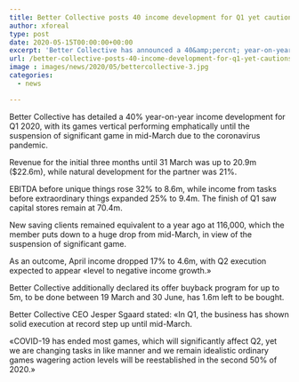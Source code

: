 ```yaml
---
title: Better Collective posts 40 income development for Q1 yet cautions of Q2 decay
author: xforeal 
type: post
date: 2020-05-15T00:00:00+00:00
excerpt: 'Better Collective has announced a 40&amp;percnt; year-on-year income development for Q1 2020, with its games vertical performing firmly until the suspension of significant game in mid-March due to the coronavirus pandemic '
url: /better-collective-posts-40-income-development-for-q1-yet-cautions-of-q2-decay/
image : images/news/2020/05/bettercollective-3.jpg
categories:
  - news

---
```

Better Collective has detailed a 40&percnt; year-on-year income development for Q1 2020, with its games vertical performing emphatically until the suspension of significant game in mid-March due to the coronavirus pandemic. 

Revenue for the initial three months until 31 March was up to 20.9m ($22.6m), while natural development for the partner was 21&percnt;. 

EBITDA before unique things rose 32&percnt; to 8.6m, while income from tasks before extraordinary things expanded 25&percnt; to 9.4m. The finish of Q1 saw capital stores remain at 70.4m. 

New saving clients remained equivalent to a year ago at 116,000, which the member puts down to a huge drop from mid-March, in view of the suspension of significant game. 

As an outcome, April income dropped 17&percnt; to 4.6m, with Q2 execution expected to appear &#171;level to negative income growth.&#187; 

Better Collective additionally declared its offer buyback program for up to 5m, to be done between 19 March and 30 June, has 1.6m left to be bought. 

Better Collective CEO Jesper Sgaard stated: &#171;In Q1, the business has shown solid execution at record step up until mid-March. 

&#171;COVID-19 has ended most games, which will significantly affect Q2, yet we are changing tasks in like manner and we remain idealistic ordinary games wagering action levels will be reestablished in the second 50% of 2020.&#187;